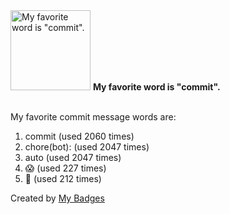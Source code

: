 <img src="https://my-badges.github.io/my-badges/favorite-word.png" alt="My favorite word is &quot;commit&quot;." title="My favorite word is &quot;commit&quot;." width="128">
<strong>My favorite word is &quot;commit&quot;.</strong>
<br><br>

My favorite commit message words are:

1. commit (used 2060 times)
2. chore(bot): (used 2047 times)
3. auto (used 2047 times)
4. 😱 (used 227 times)
5. 👻 (used 212 times)


Created by <a href="https://github.com/my-badges/my-badges">My Badges</a>